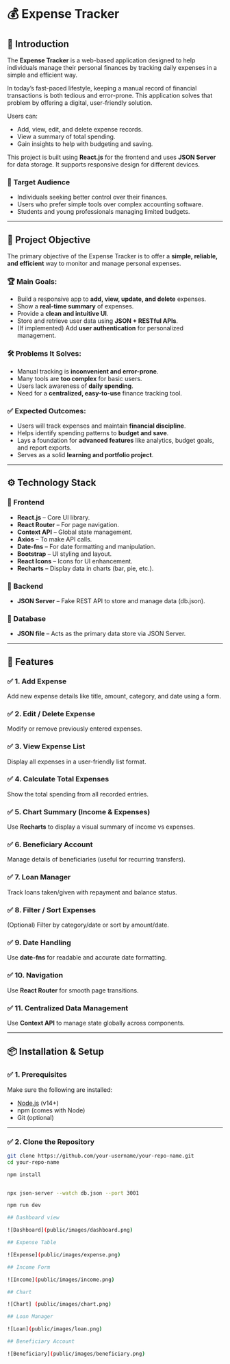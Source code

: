 # 💰 Expense Tracker

## 📘 Introduction

The **Expense Tracker** is a web-based application designed to help individuals manage their personal finances by tracking daily expenses in a simple and efficient way.

In today’s fast-paced lifestyle, keeping a manual record of financial transactions is both tedious and error-prone. This application solves that problem by offering a digital, user-friendly solution.

Users can:
- Add, view, edit, and delete expense records.
- View a summary of total spending.
- Gain insights to help with budgeting and saving.

This project is built using **React.js** for the frontend and uses **JSON Server** for data storage. It supports responsive design for different devices.

### 🎯 Target Audience
- Individuals seeking better control over their finances.
- Users who prefer simple tools over complex accounting software.
- Students and young professionals managing limited budgets.

---

## 🎯 Project Objective

The primary objective of the Expense Tracker is to offer a **simple, reliable, and efficient** way to monitor and manage personal expenses.

### 🏆 Main Goals:
- Build a responsive app to **add, view, update, and delete** expenses.
- Show a **real-time summary** of expenses.
- Provide a **clean and intuitive UI**.
- Store and retrieve user data using **JSON + RESTful APIs**.
- (If implemented) Add **user authentication** for personalized management.

### 🛠️ Problems It Solves:
- Manual tracking is **inconvenient and error-prone**.
- Many tools are **too complex** for basic users.
- Users lack awareness of **daily spending**.
- Need for a **centralized, easy-to-use** finance tracking tool.

### ✅ Expected Outcomes:
- Users will track expenses and maintain **financial discipline**.
- Helps identify spending patterns to **budget and save**.
- Lays a foundation for **advanced features** like analytics, budget goals, and report exports.
- Serves as a solid **learning and portfolio project**.

---

## ⚙️ Technology Stack

### 🔹 Frontend
- **React.js** – Core UI library.
- **React Router** – For page navigation.
- **Context API** – Global state management.
- **Axios** – To make API calls.
- **Date-fns** – For date formatting and manipulation.
- **Bootstrap** – UI styling and layout.
- **React Icons** – Icons for UI enhancement.
- **Recharts** – Display data in charts (bar, pie, etc.).

### 🔹 Backend
- **JSON Server** – Fake REST API to store and manage data (db.json).

### 🔹 Database
- **JSON file** – Acts as the primary data store via JSON Server.

---

## 🔧 Features

### ✅ 1. Add Expense  
Add new expense details like title, amount, category, and date using a form.

### ✅ 2. Edit / Delete Expense  
Modify or remove previously entered expenses.

### ✅ 3. View Expense List  
Display all expenses in a user-friendly list format.

### ✅ 4. Calculate Total Expenses  
Show the total spending from all recorded entries.

### ✅ 5. Chart Summary (Income & Expenses)  
Use **Recharts** to display a visual summary of income vs expenses.

### ✅ 6. Beneficiary Account  
Manage details of beneficiaries (useful for recurring transfers).

### ✅ 7. Loan Manager  
Track loans taken/given with repayment and balance status.

### ✅ 8. Filter / Sort Expenses  
(Optional) Filter by category/date or sort by amount/date.

### ✅ 9. Date Handling  
Use **date-fns** for readable and accurate date formatting.

### ✅ 10. Navigation  
Use **React Router** for smooth page transitions.

### ✅ 11. Centralized Data Management  
Use **Context API** to manage state globally across components.

---

## 📦 Installation & Setup

### ✅ 1. Prerequisites
Make sure the following are installed:
- [Node.js](https://nodejs.org/) (v14+)
- npm (comes with Node)
- Git (optional)

---

### ✅ 2. Clone the Repository

```bash
git clone https://github.com/your-username/your-repo-name.git
cd your-repo-name

npm install


npx json-server --watch db.json --port 3001

npm run dev

## Dashboard view 

![Dashboard](public/images/dashboard.png) 

## Expense Table

![Expense](public/images/expense.png)

## Income Form

![Income](public/images/income.png)

## Chart 

![Chart] (public/images/chart.png)

## Loan Manager

![Loan](public/images/loan.png)

## Beneficiary Account

![Beneficiary](public/images/beneficiary.png)